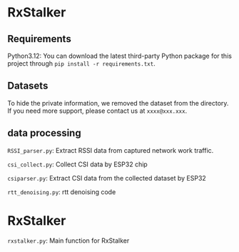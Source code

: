# RxStalker
## Requirements
Python3.12:
You can download the latest third-party Python package for this project through `pip install -r requirements.txt`.

## Datasets
To hide the private information, we removed the dataset from the directory. If you need more support, please contact us at `xxxx@xxx.xxx`.

## data processing
`RSSI_parser.py`: Extract RSSI data from captured network work traffic.

`csi_collect.py`: Collect CSI data by ESP32 chip

`csiparser.py`: Extract CSI data from the collected dataset by ESP32

`rtt_denoising.py`: rtt denoising code

# RxStalker

`rxstalker.py`: Main function for RxStalker





